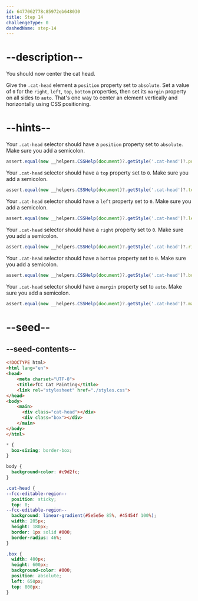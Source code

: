 ```yaml
---
id: 6477062778c85972eb648030
title: Step 14
challengeType: 0
dashedName: step-14
---
```


# --description--

You should now center the cat head. 

Give the `.cat-head` element a `position` property set to `absolute`. Set a value of `0` for the `right`, `left`, `top`, `bottom` properties, then set its `margin` property on all sides to `auto`. That's one way to center an element vertically and horizontally using CSS positioning.

# --hints--

Your `.cat-head` selector should have a `position` property set to `absolute`. Make sure you add a semicolon.

```js
assert.equal(new __helpers.CSSHelp(document)?.getStyle('.cat-head')?.position, 'absolute')
```

Your `.cat-head` selector should have a `top` property set to `0`. Make sure you add a semicolon.

```js
assert.equal(new __helpers.CSSHelp(document)?.getStyle('.cat-head')?.top, '0px')
```

Your `.cat-head` selector should have a `left` property set to `0`. Make sure you add a semicolon.

```js
assert.equal(new __helpers.CSSHelp(document)?.getStyle('.cat-head')?.left, '0px')
```

Your `.cat-head` selector should have a `right` property set to `0`. Make sure you add a semicolon.

```js
assert.equal(new __helpers.CSSHelp(document)?.getStyle('.cat-head')?.right, '0px')
```

Your `.cat-head` selector should have a `bottom` property set to `0`. Make sure you add a semicolon.

```js
assert.equal(new __helpers.CSSHelp(document)?.getStyle('.cat-head')?.bottom, '0px')
```

Your `.cat-head` selector should have a `margin` property set to `auto`. Make sure you add a semicolon.

```js
assert.equal(new __helpers.CSSHelp(document)?.getStyle('.cat-head')?.margin, 'auto')
```

# --seed--

## --seed-contents--

```html
<!DOCTYPE html>
<html lang="en">
<head>
    <meta charset="UTF-8">
    <title>fCC Cat Painting</title>
    <link rel="stylesheet" href="./styles.css">
</head>
<body>
    <main>
      <div class="cat-head"></div>
      <div class="box"></div>
    </main>
</body>
</html>
```

```css
* {
  box-sizing: border-box;
}

body {
  background-color: #c9d2fc;
}

.cat-head {
--fcc-editable-region--
  position: sticky;
  top: 0;
--fcc-editable-region--
  background: linear-gradient(#5e5e5e 85%, #45454f 100%);
  width: 205px;
  height: 180px;
  border: 1px solid #000;
  border-radius: 46%;
}

.box {
  width: 400px;
  height: 600px;
  background-color: #000;
  position: absolute;
  left: 650px;
  top: 800px;
}
```
